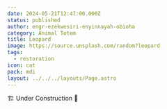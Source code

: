 ```yaml
---
date: 2024-05-21T12:47:00.000Z
status: published
author: engr-ezekwesiri-enyinnayah-obioha
category: Animal Totem
title: Leopard
image: https://source.unsplash.com/random?leopard
tags:
  - restoration
icon: cat
pack: mdi
layout: ../../../layouts/Page.astro
---
```

🏗️ Under Construction 🚧

